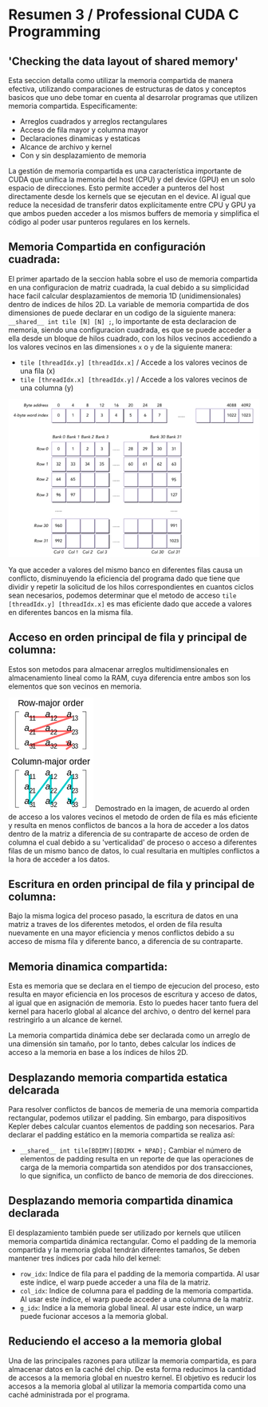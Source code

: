# Resumen 3 / Professional CUDA C Programming
## 'Checking the data layout of shared memory'

Esta seccion detalla como utilizar la memoria compartida de manera efectiva, utilizando comparaciones de estructuras de datos y conceptos basicos que uno debe tomar en cuenta al desarrolar programas que utilizen memoria compartida.
Especificamente:
- Arreglos cuadrados y arreglos rectangulares
- Acceso de fila mayor y columna mayor
- Declaraciones dinamicas y estaticas
- Alcance de archivo y kernel
- Con y sin desplazamiento de memoria

La gestión de memoria compartida es una característica importante de CUDA que unifica la memoria del host (CPU) y del device (GPU) en un solo espacio de direcciones. Esto permite acceder a punteros del host directamente desde los kernels que se ejecutan en el device.  Al igual que reduce la necesidad de transferir datos explícitamente entre CPU y GPU ya que ambos pueden acceder a los mismos buffers de memoria y simplifica el código al poder usar punteros regulares en los kernels.

## Memoria Compartida en configuración cuadrada:
El primer apartado de la seccion habla sobre el uso de memoria compartida en una configuracion de matriz cuadrada, la cual debido a su simplicidad hace facil calcular desplazamientos de memoria 1D (unidimensionales) dentro de indices de hilos 2D.
La variable de memoria compartida de dos dimensiones de puede declarar en un codigo de la siguiente manera: `__shared__ int tile [N] [N] ;`, lo importante de esta declaracion de memoria, siendo una configuracion cuadrada, es que se puede acceder a ella desde un bloque de hilos cuadrado, con los hilos vecinos accediendo a los valores vecinos en las dimensiones `x` o `y` de la siguiente manera:

* `tile [threadIdx.y] [threadIdx.x]` / Accede a los valores vecinos de una fila (x)
* `tile [threadIdx.x] [threadIdx.y]` / Accede a los valores vecinos de una columna (y)

![SquareSharedMemory](../Resources/SquareSharedMemory.png)

Ya que acceder a valores del mismo banco en diferentes filas causa un conflicto, disminuyendo la eficiencia del programa dado que tiene que dividir y repetir la solicitud de los hilos correspondientes en cuantos ciclos sean necesarios, podemos determinar que el metodo de acceso `tile [threadIdx.y] [threadIdx.x]` es mas eficiente dado que accede a valores en diferentes bancos en la misma fila.

## Acceso en orden principal de fila y principal de columna:
Estos son metodos para almacenar arreglos multidimensionales en almacenamiento lineal como la RAM, cuya diferencia entre ambos son los elementos que son vecinos en memoria.

![RowColumnMajorOrder](../Resources/OrdenPrincipalColumnaFila.png)
Demostrado en la imagen, de acuerdo al orden de acceso a los valores vecinos el metodo de orden de fila es más eficiente y resulta en menos conflictos de bancos a la hora de acceder a los datos dentro de la matriz a diferencia de su contraparte de acceso de orden de columna el cual debido a su 'verticalidad' de proceso o acceso a diferentes filas de un mismo banco de datos, lo cual resultaria en multiples conflictos a la hora de acceder a los datos.

## Escritura en orden principal de fila y principal de columna:
Bajo la misma logica del proceso pasado, la escritura de datos en una matriz a traves de los diferentes metodos, el orden de fila resulta nuevamente en una mayor eficiencia y menos conflictos debido a su acceso de misma fila y diferente banco, a diferencia de su contraparte.

## Memoria dinamica compartida:
Esta es memoria que se declara en el tiempo de ejecucion del proceso, esto resulta en mayor eficiencia en los procesos de escritura y acceso de datos, al igual que en asignación de memoria.
Esto lo puedes hacer tanto fuera del kernel para hacerlo global al alcance del archivo, o dentro del kernel para restringirlo a un alcance de kernel.

La memoria compartida dinámica debe ser declarada como un arreglo de una dimensión sin tamaño, por lo tanto, debes calcular los índices de acceso a la memoria en base a los índices de hilos 2D.

## Desplazando memoria compartida estatica delcarada
Para resolver conflictos de bancos de memeria de una memoria compartida rectangular, podemos utilizar el padding. Sin embargo, para dispositivos Kepler debes calcular cuantos elementos de padding son necesarios.
Para declarar el padding estático en la memoria compartida se realiza así:
* `__shared__ int tile[BDIMY][BDIMX + NPAD];`
Cambiar el número de elementos de padding resulta en un reporte de que las operaciones de carga de la memoria compartida son atendidos por dos transacciones, lo que significa, un conflicto de banco de memoria de dos direcciones.

## Desplazando memoria compartida dinamica declarada
El desplazamiento también puede ser utilizado por kernels que utilicen memoria compartida dinámica rectangular. Como el padding de la memoria compartida y la memoria global tendrán diferentes tamaños,
Se deben mantener tres índices por cada hilo del kernel:
* `row_idx`: Indice de fila para el padding de la memoria compartida. Al usar este índice, el warp puede acceder a una fila de la matriz.
* `col_idx`: Indice de columna para el padding de la memoria compartida. Al usar este índice, el warp puede acceder a una columna de la matriz.
* `g_idx`: Indice a la memoria global lineal. Al usar este índice, un warp puede fucionar accesos a la memoria global.
 
## Reduciendo el acceso a la memoria global
Una de las principales razones para utilizar la memoria compartida, es para almacenar datos en la caché del chip. De esta forma reducimos la cantidad de accesos a la memoria global en nuestro kernel. 
El objetivo es reducir los accesos a la memoria global al utilizar la memoria compartida como una caché administrada por el programa.
